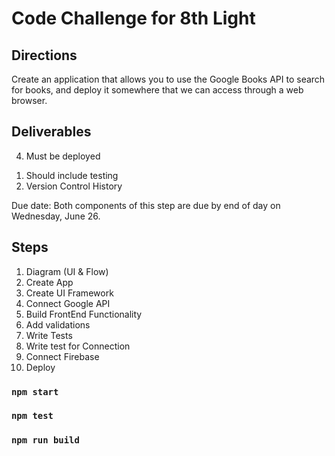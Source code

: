 # Code Challenge for 8th Light

## Directions

Create an application that allows you to use the Google Books API to search for books, and deploy it somewhere that we can access through a web browser.

## Deliverables

<!-- 1. Type in a query and display a list of books matching that query. -->
<!-- 2. Each item in the list should include the book's author, title, and publishing company, as well as a picture of the book. -->
<!-- 3. From each list item, you should also be able to navigate to more information about the book, but this information does not necessarily need to appear on a page within your application. In other words, this could link out to an external site with more information about that particular book. -->

4. Must be deployed

1) Should include testing
2) Version Control History
   <!-- 3) Read Me -->

Due date: Both components of this step are due by end of day on Wednesday, June 26.

## Steps

1. Diagram (UI & Flow)
2. Create App
3. Create UI Framework
4. Connect Google API
5. Build FrontEnd Functionality
6. Add validations
7. Write Tests
8. Write test for Connection
9. Connect Firebase
10. Deploy

### `npm start`

### `npm test`

### `npm run build`
